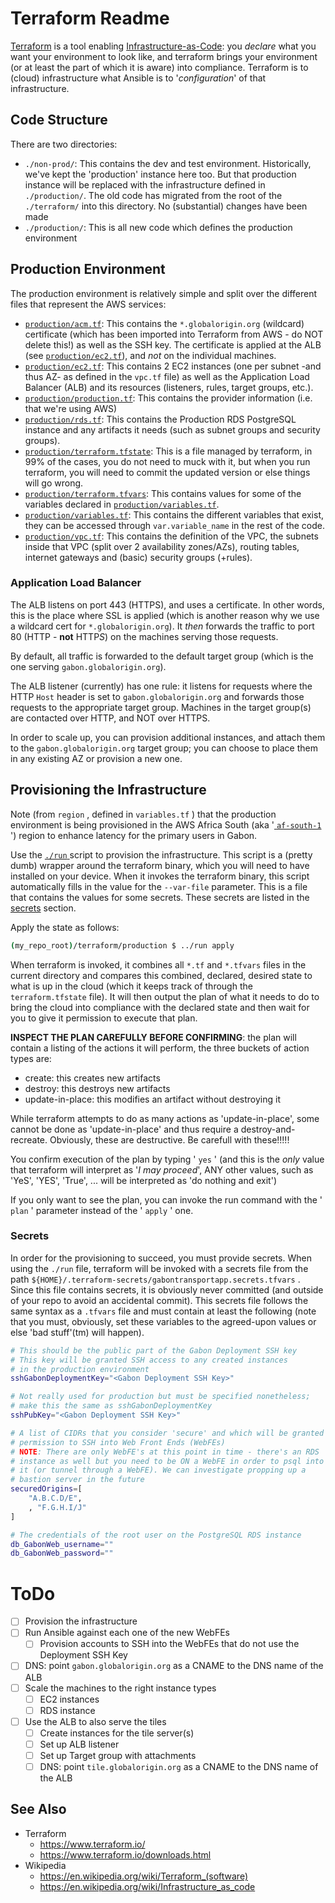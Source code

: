 # Terraform Readme

[Terraform](https://en.wikipedia.org/wiki/Terraform_(software)) is a tool enabling [Infrastructure-as-Code](https://en.wikipedia.org/wiki/Infrastructure_as_code): you *declare* what you want your environment to look like, and terraform brings your environment (or at least the part of which it is aware) into compliance. Terraform is to (cloud) infrastructure what Ansible is to '*configuration*' of that infrastructure.

## Code Structure

There are two directories:

* `./non-prod/`: This contains the dev and test environment. Historically, we've kept the 'production' instance here too. But that production instance will be replaced with the infrastructure defined in `./production/`. The old code has migrated from the root of the `./terraform/` into this directory. No (substantial) changes have been made
* `./production/`: This is all new code which defines the production environment

## Production Environment

The production environment is relatively simple and split over the different files that represent the AWS services:

* [`production/acm.tf`](production/acm.tf): This contains the `*.globalorigin.org` (wildcard) certificate (which has been imported into Terraform from AWS - do NOT delete this!) as well as the SSH key. The certificate is applied at the ALB (see [`production/ec2.tf`](production/ec2.tf)), and *not* on the individual machines.
* [`production/ec2.tf`](production/ec2.tf): This contains 2 EC2 instances (one per subnet -and thus AZ- as defined in the `vpc.tf` file) as well as the Application Load Balancer (ALB) and its resources (listeners, rules, target groups, etc.).
* [`production/production.tf`](production/production.tf): This contains the provider information (i.e. that we're using AWS)
* [`production/rds.tf`](production/rds.tf): This contains the Production RDS PostgreSQL instance and any artifacts it needs (such as subnet groups and security groups).
* [`production/terraform.tfstate`](production/terraform.tfstate): This is a file managed by terraform, in 99% of the cases, you do not need to muck with it, but when you run terraform, you will need to commit the updated version or else things will go wrong.
* [`production/terraform.tfvars`](production/terraform.tfvars): This contains values for some of the variables declared in [`production/variables.tf`](production/variables.tf).
* [`production/variables.tf`](production/variables.tf): This contains the different variables that exist, they can be accessed through `var.variable_name` in the rest of the code.
* [`production/vpc.tf`](production/vpc.tf): This contains the definition of the VPC, the subnets inside that VPC (split over 2 availability zones/AZs), routing tables, internet gateways and (basic) security groups (+rules).

### Application Load Balancer

The ALB listens on port 443 (HTTPS), and uses a certificate. In other words, this is the place where SSL is applied (which is another reason why we use a wildcard cert for `*.globalorigin.org`). It *then* forwards the traffic to port 80 (HTTP - **not** HTTP*S*) on the machines serving those requests.

By default, all traffic is forwarded to the default target group (which is the one serving `gabon.globalorigin.org`).

The ALB listener (currently) has one rule: it listens for requests where the HTTP `Host` header is set to `gabon.globalorigin.org` and forwards those requests to the appropriate target group. Machines in the target group(s) are contacted over HTTP, and NOT over HTTPS.

In order to scale up, you can provision additional instances, and attach them to the `gabon.globalorigin.org` target group; you can choose to place them in any existing AZ or provision a new one.

## Provisioning the Infrastructure

Note (from `region` , defined in `variables.tf` ) that the production environment is being provisioned in the AWS Africa South (aka '[ `af-south-1` ](https://console.aws.amazon.com/ec2/v2/home?region=af-south-1)') region to enhance latency for the primary users in Gabon.

Use the [ `./run` ](./run) script to provision the infrastructure. This script is a (pretty dumb) wrapper around the terraform binary, which you will need to have installed on your device. When it invokes the terraform binary, this script automatically fills in the value for the `--var-file` parameter. This is a file that contains the values for some secrets. These secrets are listed in the [secrets](#secrets) section.

Apply the state as follows:

``` bash
(my_repo_root)/terraform/production $ ../run apply
```

When terraform is invoked, it combines all `*.tf` and `*.tfvars` files in the current directory and compares this combined, declared, desired state to what is up in the cloud (which it keeps track of through the `terraform.tfstate` file).
It will then output the plan of what it needs to do to bring the cloud into compliance with the declared state and then wait for you to give it permission to execute that plan.

**INSPECT THE PLAN CAREFULLY BEFORE CONFIRMING**: the plan will contain a listing of the actions it will perform, the three buckets of action types are:

* create: this creates new artifacts
* destroy: this destroys new artifacts
* update-in-place: this modifies an artifact without destroying it

While terraform attempts to do as many actions as 'update-in-place', some cannot be done as 'update-in-place' and thus require a destroy-and-recreate. Obviously, these are destructive. Be carefull with these!!!!!

You confirm execution of the plan by typing ' `yes` ' (and this is the *only* value that terraform will interpret as '*I may proceed*', ANY other values, such as 'YeS', 'YES', 'True', ... will be interpreted as 'do nothing and exit')

If you only want to see the plan, you can invoke the run command with the ' `plan` ' parameter instead of the ' `apply` ' one.

### Secrets

In order for the provisioning to succeed, you must provide secrets. When using the `./run` file, terraform will be invoked with a secrets file from the path `${HOME}/.terraform-secrets/gabontransportapp.secrets.tfvars` . Since this file contains secrets, it is obviously never committed (and outside of your repo to avoid an accidental commit). This secrets file follows the same syntax as a `.tfvars` file and must contain at least the following (note that you must, obviously, set these variables to the agreed-upon values or else 'bad stuff'(tm) will happen).

``` bash
# This should be the public part of the Gabon Deployment SSH key
# This key will be granted SSH access to any created instances
# in the production environment
sshGabonDeploymentKey="<Gabon Deployment SSH Key>"

# Not really used for production but must be specified nonetheless;
# make this the same as sshGabonDeploymentKey
sshPubKey="<Gabon Deployment SSH Key>"

# A list of CIDRs that you consider 'secure' and which will be granted
# permission to SSH into Web Front Ends (WebFEs)
# NOTE: There are only WebFE's at this point in time - there's an RDS
# instance as well but you need to be ON a WebFE in order to psql into
# it (or tunnel through a WebFE). We can investigate propping up a
# bastion server in the future
securedOrigins=[
    "A.B.C.D/E",
    , "F.G.H.I/J"
]

# The credentials of the root user on the PostgreSQL RDS instance
db_GabonWeb_username=""
db_GabonWeb_password=""
```
# ToDo

* [ ] Provision the infrastructure
* [ ] Run Ansible against each one of the new WebFEs
    * [ ] Provision accounts to SSH into the WebFEs that do not use the Deployment SSH Key
* [ ] DNS: point `gabon.globalorigin.org` as a CNAME to the DNS name of the ALB
* [ ] Scale the machines to the right instance types
    * [ ] EC2 instances
    * [ ] RDS instance
* [ ] Use the ALB to also serve the tiles
    * [ ] Create instances for the tile server(s)
    * [ ] Set up ALB listener
    * [ ] Set up Target group with attachments
    * [ ] DNS: point `tile.globalorigin.org` as a CNAME to the DNS name of the ALB

## See Also

* Terraform
    - https://www.terraform.io/
    - https://www.terraform.io/downloads.html
* Wikipedia
    - https://en.wikipedia.org/wiki/Terraform_(software)
    - https://en.wikipedia.org/wiki/Infrastructure_as_code
